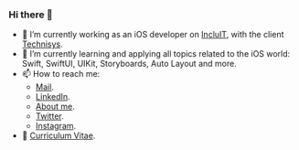 ### Hi there 👋

- 🔭 I’m currently working as an iOS developer on [IncluIT](https://incluit.com/), with the client [Technisys](https://www.technisys.com/).
- 🌱 I’m currently learning and applying all topics related to the iOS world: Swift, SwiftUI, UIKit, Storyboards, Auto Layout and more.
- 📫 How to reach me:
    - [Mail](email:gentilijuanmanuel80974a@gmail.com).
    - [LinkedIn](https://www.linkedin.com/in/juan-manuel-gentili/).
    - [About me](https://about.me/jmgentili).
    - [Twitter](https://twitter.com/jgentilicio).
    - [Instagram](https://www.instagram.com/juanma.gentili/).
- 📄 [Curriculum Vitae](https://resume.io/r/kvTWnAEph).
